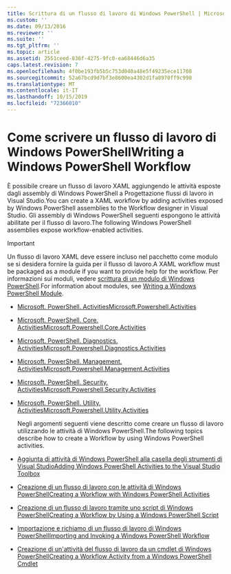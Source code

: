 ```yaml
---
title: Scrittura di un flusso di lavoro di Windows PowerShell | Microsoft Docs
ms.custom: ''
ms.date: 09/13/2016
ms.reviewer: ''
ms.suite: ''
ms.tgt_pltfrm: ''
ms.topic: article
ms.assetid: 2551ceed-836f-4275-9fc0-ea68446d6a35
caps.latest.revision: 7
ms.openlocfilehash: 4f0be193fb5b5c753d040a48e5f49235ece11708
ms.sourcegitcommit: 52a67bcd9d7bf3e8600ea4302d1fa8970ff9c998
ms.translationtype: MT
ms.contentlocale: it-IT
ms.lasthandoff: 10/15/2019
ms.locfileid: "72366010"
---
```

# <a name="writing-a-windows-powershell-workflow"></a><span data-ttu-id="4e9ee-102">Come scrivere un flusso di lavoro di Windows PowerShell</span><span class="sxs-lookup"><span data-stu-id="4e9ee-102">Writing a Windows PowerShell Workflow</span></span>

<span data-ttu-id="4e9ee-103">È possibile creare un flusso di lavoro XAML aggiungendo le attività esposte dagli assembly di Windows PowerShell a Progettazione flussi di lavoro in Visual Studio.</span><span class="sxs-lookup"><span data-stu-id="4e9ee-103">You can create a XAML workflow by adding activities exposed by Windows PowerShell assemblies to the Workflow designer in Visual Studio.</span></span> <span data-ttu-id="4e9ee-104">Gli assembly di Windows PowerShell seguenti espongono le attività abilitate per il flusso di lavoro.</span><span class="sxs-lookup"><span data-stu-id="4e9ee-104">The following Windows PowerShell assemblies expose workflow-enabled activities.</span></span>

> [!IMPORTANT]
> <span data-ttu-id="4e9ee-105">Un flusso di lavoro XAML deve essere incluso nel pacchetto come modulo se si desidera fornire la guida per il flusso di lavoro.</span><span class="sxs-lookup"><span data-stu-id="4e9ee-105">A XAML workflow must be packaged as a module if you want to provide help for the workflow.</span></span> <span data-ttu-id="4e9ee-106">Per informazioni sui moduli, vedere [scrittura di un modulo di Windows PowerShell](../module/writing-a-windows-powershell-module.md).</span><span class="sxs-lookup"><span data-stu-id="4e9ee-106">For information about modules, see [Writing a Windows PowerShell Module](../module/writing-a-windows-powershell-module.md).</span></span>

- [<span data-ttu-id="4e9ee-107">Microsoft. PowerShell. Activities</span><span class="sxs-lookup"><span data-stu-id="4e9ee-107">Microsoft.Powershell.Activities</span></span>](/dotnet/api/Microsoft.PowerShell.Activities)

- [<span data-ttu-id="4e9ee-108">Microsoft. PowerShell. Core. Activities</span><span class="sxs-lookup"><span data-stu-id="4e9ee-108">Microsoft.Powershell.Core.Activities</span></span>](/dotnet/api/Microsoft.PowerShell.Core.Activities)

- [<span data-ttu-id="4e9ee-109">Microsoft. PowerShell. Diagnostics. Activities</span><span class="sxs-lookup"><span data-stu-id="4e9ee-109">Microsoft.Powershell.Diagnostics.Activities</span></span>](/dotnet/api/Microsoft.PowerShell.Diagnostics.Activities)

- [<span data-ttu-id="4e9ee-110">Microsoft. PowerShell. Management. Activities</span><span class="sxs-lookup"><span data-stu-id="4e9ee-110">Microsoft.Powershell.Management.Activities</span></span>](/dotnet/api/Microsoft.PowerShell.Management.Activities)

- [<span data-ttu-id="4e9ee-111">Microsoft. PowerShell. Security. Activities</span><span class="sxs-lookup"><span data-stu-id="4e9ee-111">Microsoft.Powershell.Security.Activities</span></span>](/dotnet/api/Microsoft.PowerShell.Security.Activities)

- [<span data-ttu-id="4e9ee-112">Microsoft. PowerShell. Utility. Activities</span><span class="sxs-lookup"><span data-stu-id="4e9ee-112">Microsoft.Powershell.Utility.Activities</span></span>](/dotnet/api/Microsoft.PowerShell.Utility.Activities)

  <span data-ttu-id="4e9ee-113">Negli argomenti seguenti viene descritto come creare un flusso di lavoro utilizzando le attività di Windows PowerShell.</span><span class="sxs-lookup"><span data-stu-id="4e9ee-113">The following topics describe how to create a Workflow by using Windows PowerShell activities.</span></span>

- [<span data-ttu-id="4e9ee-114">Aggiunta di attività di Windows PowerShell alla casella degli strumenti di Visual Studio</span><span class="sxs-lookup"><span data-stu-id="4e9ee-114">Adding Windows PowerShell Activities to the Visual Studio Toolbox</span></span>](./adding-windows-powershell-activities-to-the-visual-studio-toolbox.md)

- [<span data-ttu-id="4e9ee-115">Creazione di un flusso di lavoro con le attività di Windows PowerShell</span><span class="sxs-lookup"><span data-stu-id="4e9ee-115">Creating a Workflow with Windows PowerShell Activities</span></span>](./creating-a-workflow-with-windows-powershell-activities.md)

- [<span data-ttu-id="4e9ee-116">Creazione di un flusso di lavoro tramite uno script di Windows PowerShell</span><span class="sxs-lookup"><span data-stu-id="4e9ee-116">Creating a Workflow by Using a Windows PowerShell Script</span></span>](./creating-a-workflow-by-using-a-windows-powershell-script.md)

- [<span data-ttu-id="4e9ee-117">Importazione e richiamo di un flusso di lavoro di Windows PowerShell</span><span class="sxs-lookup"><span data-stu-id="4e9ee-117">Importing and Invoking a Windows PowerShell Workflow</span></span>](./importing-and-invoking-a-windows-powershell-workflow.md)

- [<span data-ttu-id="4e9ee-118">Creazione di un'attività del flusso di lavoro da un cmdlet di Windows PowerShell</span><span class="sxs-lookup"><span data-stu-id="4e9ee-118">Creating a Workflow Activity from a Windows PowerShell Cmdlet</span></span>](./creating-a-workflow-activity-from-a-windows-powershell-cmdlet.md)